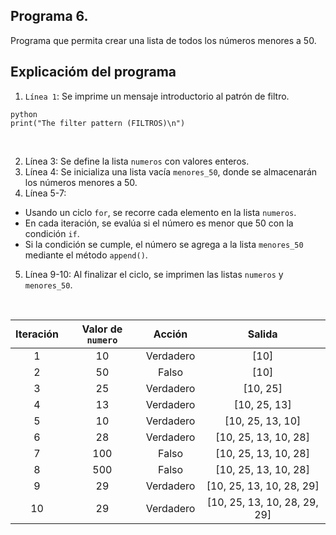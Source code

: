 ## Programa 6.
Programa que permita crear una lista de todos los números menores a 50.

## Explicacióm del programa
1. `Línea 1`: Se imprime un mensaje introductorio al patrón de filtro.
```
python
print("The filter pattern (FILTROS)\n")
```

<br/>

2. Línea 3: Se define la lista `numeros` con valores enteros. <br/>
3. Línea 4: Se inicializa una lista vacía `menores_50`, donde se almacenarán los números menores a 50. <br/>
4. Línea 5-7:
 * Usando un ciclo `for`, se recorre cada elemento en la lista `numeros`. <br/>
 * En cada iteración, se evalúa si el número es menor que 50 con la condición `if`. <br/>
 * Si la condición se cumple, el número se agrega a la lista `menores_50` mediante el método `append()`. <br/>
5. Línea 9-10: Al finalizar el ciclo, se imprimen las listas `numeros` y `menores_50`.

<br/>

| Iteración  | Valor de `numero` | Acción     | Salida                       |
| :--------: | :---------------: | :--------: | :--------------------------: |
| 1          | 10                | 	Verdadero | [10]                         |
| 2          | 50                | 	Falso     | [10]                         |
| 3          | 25                | 	Verdadero | [10, 25]                     |
| 4          | 13                | 	Verdadero | [10, 25, 13]                 |
| 5          | 10                | 	Verdadero | [10, 25, 13, 10]             |
| 6          | 28                | 	Verdadero | [10, 25, 13, 10, 28]         |
| 7          | 100               | 	Falso     | [10, 25, 13, 10, 28]         |
| 8          | 500               | 	Falso     | [10, 25, 13, 10, 28]         |
| 9          | 29                | 	Verdadero | [10, 25, 13, 10, 28, 29]     |
| 10         | 29                | 	Verdadero | [10, 25, 13, 10, 28, 29, 29] |
